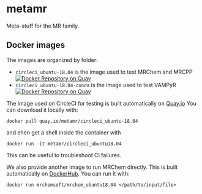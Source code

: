 # metamr

Meta-stuff for the MR family.

## Docker images

The images are organized by folder:
  - `circleci_ubuntu-18.04` is the image used to test MRChem and MRCPP [![Docker Repository on Quay](https://quay.io/repository/metamr/circleci_ubuntu-18.04/status "Docker Repository on Quay")](https://quay.io/repository/metamr/circleci_ubuntu-18.04)
  - `circleci_ubuntu-18.04-conda` is the image used to test VAMPyR [![Docker Repository on Quay](https://quay.io/repository/metamr/circleci_ubuntu-18.04-conda/status "Docker Repository on Quay")](https://quay.io/repository/metamr/circleci_ubuntu-18.04-conda)

The image used on CircleCI for testing is built automatically on [Quay.io](https://quay.io/organization/metamr)
You can download it locally with:

    docker pull quay.io/metamr/circleci_ubuntu-18.04
    
and ehen get a shell inside the container with

    docker run -it metamr/circleci_ubuntu18.04
    
This can be useful to troubleshoot CI failures.

We also provide another image to run MRChem directly. This is built automatically on [DockerHub](https://hub.docker.com/u/mrchemsoft).
You can run it with:

    docker run mrchemsoft/mrchem_ubuntu18.04 </path/to/input/file>
